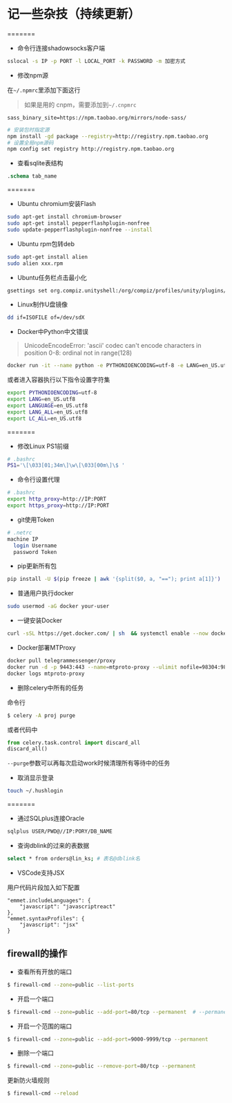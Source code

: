 # 记一些杂技（持续更新）

=======
- 命令行连接shadowsocks客户端

```bash
sslocal -s IP -p PORT -l LOCAL_PORT -k PASSWORD -m 加密方式
```

- 修改npm源

在`~/.npmrc`里添加下面这行

> 如果是用的 cnpm，需要添加到`~/.cnpmrc`
```test
sass_binary_site=https://npm.taobao.org/mirrors/node-sass/
```

```bash
# 安装包时指定源
npm install -gd package --registry=http://registry.npm.taobao.org
# 设置全局npm源码
npm config set registry http://registry.npm.taobao.org
```

- 查看sqlite表结构

```sql
.schema tab_name
```

=======
- Ubuntu chromium安装Flash

```bash
sudo apt-get install chromium-browser
sudo apt-get install pepperflashplugin-nonfree
sudo update-pepperflashplugin-nonfree --install
```

- Ubuntu rpm包转deb

```bash
sudo apt-get install alien
sudo alien xxx.rpm
```

- Ubuntu任务栏点击最小化

```bash
gsettings set org.compiz.unityshell:/org/compiz/profiles/unity/plugins/unityshell/ launcher-minimize-window true
```

- Linux制作U盘镜像

```bash
dd if=ISOFILE of=/dev/sdX
```

- Docker中Python中文错误

> UnicodeEncodeError: 'ascii' codec can't encode characters in position 0-8: ordinal not in range(128)

```bash
docker run -it --name python -e PYTHONIOENCODING=utf-8 -e LANG=en_US.utf8 -e LANGUAGE=en_US.utf8 -e LANG_ALL=en_US.utf8 -e LC_ALL=en_US.utf8 centos /bin/bash
```

或者进入容器执行以下指令设置字符集

```bash
export PYTHONIOENCODING=utf-8
export LANG=en_US.utf8
export LANGUAGE=en_US.utf8
export LANG_ALL=en_US.utf8
export LC_ALL=en_US.utf8
```

=======
- 修改Linux PS1前缀

```bash
# .bashrc
PS1='\[\033[01;34m\]\w\[\033[00m\]\$ '
```

- 命令行设置代理

```bash
# .bashrc
export http_proxy=http://IP:PORT
export https_proxy=http://IP:PORT
```

- git使用Token

```bash
# .netrc 
machine IP
  login Username
  password Token
```

- pip更新所有包

```bash
pip install -U $(pip freeze | awk '{split($0, a, "=="); print a[1]}')
```

- 普通用户执行docker

```bash
sudo usermod -aG docker your-user
```

- 一键安装Docker

```bash
curl -sSL https://get.docker.com/ | sh  && systemctl enable --now docker
```

- Docker部署MTProxy

```bash
docker pull telegrammessenger/proxy
docker run -d -p 9443:443 --name=mtproto-proxy --ulimit nofile=98304:98304 --restart=always -v proxy-config:/data telegrammessenger/proxy:latest
docker logs mtproto-proxy
```

- 删除celery中所有的任务

命令行

```bash
$ celery -A proj purge
```

或者代码中

```python
from celery.task.control import discard_all
discard_all()
```

`--purge`参数可以再每次启动work时候清理所有等待中的任务

- 取消显示登录

```bash
touch ~/.hushlogin
```
=======
- 通过SQLplus连接Oracle

```bash
sqlplus USER/PWD@//IP:PORY/DB_NAME
```

- 查询dblink的过来的表数据

```bash
select * from orders@lin_ks; # 表名@dblink名  
```

- VSCode支持JSX

用户代码片段加入如下配置

```
"emmet.includeLanguages": {
    "javascript": "javascriptreact"
},
"emmet.syntaxProfiles": {
    "javascript": "jsx"
}
```

## firewall的操作

- 查看所有开放的端口

```bash
$ firewall-cmd --zone=public --list-ports
```

- 开启一个端口

```bash
$ firewall-cmd --zone=public --add-port=80/tcp --permanent  # --permanent永久生效，没有此参数重启后失效
```

- 开启一个范围的端口

```bash
$ firewall-cmd --zone=public --add-port=9000-9999/tcp --permanent
```

- 删除一个端口

```bash
$ firewall-cmd --zone=public --remove-port=80/tcp --permanent
```

更新防火墙规则

```bash
$ firewall-cmd --reload
```
